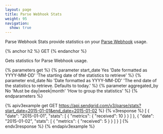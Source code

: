 ```yaml
---
layout: page
title: Parse Webhook Stats
weight: 95
navigation:
  show: true
---
```


Parse Webhook Stats provide statistics on your [Parse Webhook]({{root_url}}/API_Reference/Webhooks/parse.html) usage.

{% anchor h2 %}
GET
{% endanchor %}

Gets statistics for Parse Webhook usage.

{% parameters get %}
 {% parameter start_date Yes 'Date formatted as YYYY-MM-DD' 'The starting date of the statistics to retrieve' %}
 {% parameter end_date No 'Date formatted as YYYY-MM-DD' 'The end date of the statistics to retrieve. Defaults to today.' %}
 {% parameter aggregated_by No 'Must be day|week|month' 'How to group the statistics' %}
{% endparameters %}

{% apiv3example get GET https://api.sendgrid.com/v3/parse/stats?start_date=2015-01-01&end_date=2015-01-02 %}
{% v3response %}
[
  {
    "date": "2015-01-01",
    "stats": [
      {
        "metrics": {
          "received": 10
        }
      }
    ]
  },
  {
    "date": "2015-01-02",
    "stats": [
      {
        "metrics": {
          "received": 5
        }
      }
    ]
  }
]
{% endv3response %}
{% endapiv3example %}
